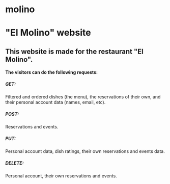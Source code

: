 # molino
<h1>"El Molino" website</h1>
<h2>This website is made for the restaurant "El Molino".</h2>
<h4>The visitors can do the following requests:</h4>
<h5>GET:</h5>
<p>Filtered and ordered dishes (the menu), the reservations of their own, and their personal account data (names, email, etc).</p>
<h5>POST:</h5>
<p>Reservations and events.</p>
<h5>PUT:</h5>
<p>Personal account data, dish ratings, their own reservations and events data.</p>
<h5>DELETE:</h5>
<p>Personal account, their own reservations and events.</p>
